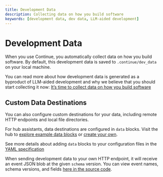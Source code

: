 ```yaml
---
title: Development Data
description: Collecting data on how you build software
keywords: [development data, dev data, LLM-aided development]
---
```


# Development Data

When you use Continue, you automatically collect data on how you build software. By default, this development data is saved to `.continue/dev_data` on your local machine.

You can read more about how development data is generated as a byproduct of LLM-aided development and why we believe that you should start collecting it now: [It’s time to collect data on how you build software](https://blog.continue613.dev/its-time-to-collect-data-on-how-you-build-software)

## Custom Data Destinations

You can also configure custom destinations for your data, including remote HTTP endpoints and local file directories.

For hub assistants, data destinations are configured in `data` blocks. Visit the hub to [explore example data blocks](https://hub.continue613.dev/explore/data) or [create your own](https://hub.continue613.dev/new?type=block&blockType=data).

See more details about adding `data` blocks to your configuration files in the [YAML specification](/reference#data)

When sending development data to your own HTTP endpoint, it will receive an event JSON blob at the given `schema` version. You can view event names, schema versions, and fields [here in the source code](https://github.com/continuedev/continue/tree/main/packages/config-yaml/src/schemas/data).
